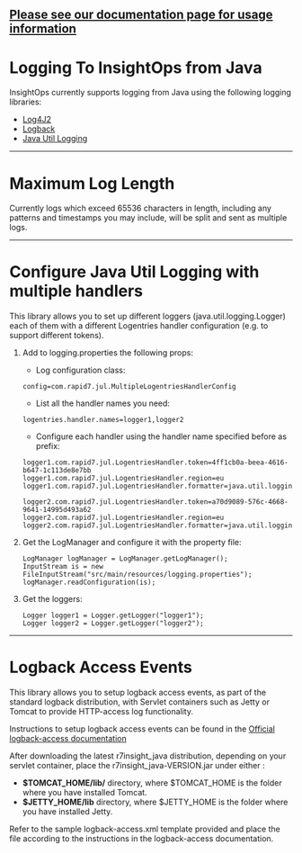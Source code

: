 [Please see our documentation page for usage information](https://insightops.help.rapid7.com/docs/libraries)
-------

Logging To InsightOps from Java
==============================

InsightOps currently supports logging from Java using the following logging libraries:

* [Log4J2](https://insightops.help.rapid7.com/docs/log4j-log4j2)
* [Logback](https://insightops.help.rapid7.com/docs/logback)
* [Java Util Logging](https://insightops.help.rapid7.com/docs/java-util-logging)


-------

Maximum Log Length
==================

Currently logs which exceed 65536 characters in length, including any patterns and timestamps you may include, will be split and sent as multiple logs.

-------

Configure Java Util Logging with multiple handlers
==================
This library allows you to set up different loggers (java.util.logging.Logger) each of them with a different 
Logentries handler configuration (e.g. to support different tokens). 

1. Add to logging.properties the following props:
    - Log configuration class:
    ```
    config=com.rapid7.jul.MultipleLogentriesHandlerConfig
    ```

    - List all the handler names you need:
    ```
    logentries.handler.names=logger1,logger2
    ```

    - Configure each handler using the handler name specified before as prefix:

    ```
    logger1.com.rapid7.jul.LogentriesHandler.token=4ff1cb0a-beea-4616-b647-1c113de8e7bb
    logger1.com.rapid7.jul.LogentriesHandler.region=eu
    logger1.com.rapid7.jul.LogentriesHandler.formatter=java.util.logging.SimpleFormatter
    
    logger2.com.rapid7.jul.LogentriesHandler.token=a70d9089-576c-4668-9641-14995d493a62
    logger2.com.rapid7.jul.LogentriesHandler.region=eu
    logger2.com.rapid7.jul.LogentriesHandler.formatter=java.util.logging.SimpleFormatter
    ```

2. Get the LogManager and configure it with the property file:
    ```
    LogManager logManager = LogManager.getLogManager();
    InputStream is = new FileInputStream("src/main/resources/logging.properties");
    logManager.readConfiguration(is); 
    ```

3.  Get the loggers:
    ```
    Logger logger1 = Logger.getLogger("logger1");
    Logger logger2 = Logger.getLogger("logger2");
    ```
-------

Logback Access Events
==================
This library allows you to setup logback access events, as part of the standard logback distribution, with Servlet 
containers such as Jetty or Tomcat to provide HTTP-access log functionality.

Instructions to setup logback access events can be found in the [Official logback-access documentation](https://logback.qos.ch/access.html)

After downloading the latest r7insight_java distribution, depending on your servlet container, place the r7insight_java-VERSION.jar under either :

* **$TOMCAT_HOME/lib/** directory, where $TOMCAT_HOME is the folder where you have installed Tomcat.
* **$JETTY_HOME/lib** directory, where $JETTY_HOME is the folder where you have installed Jetty.

Refer to the sample logback-access.xml template provided and place the file according to the instructions in the logback-access documentation.